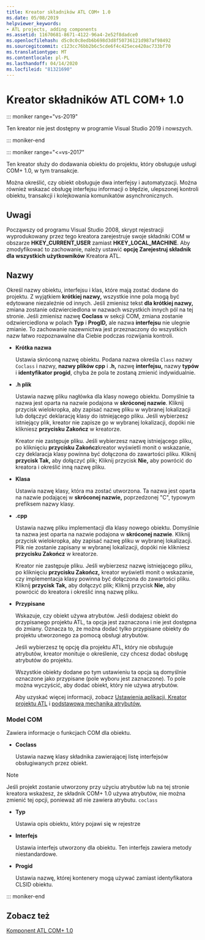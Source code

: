 ```yaml
---
title: Kreator składników ATL COM+ 1.0
ms.date: 05/08/2019
helpviewer_keywords:
- ATL projects, adding components
ms.assetid: 11670681-8671-4122-96a4-2e52f8dadce0
ms.openlocfilehash: d5c0c0c8edb6b698d3d8f50736121d987af98492
ms.sourcegitcommit: c123cc76bb2b6c5cde6f4c425ece420ac733bf70
ms.translationtype: MT
ms.contentlocale: pl-PL
ms.lasthandoff: 04/14/2020
ms.locfileid: "81321690"
---
```

# <a name="atl-com-10-component-wizard"></a>Kreator składników ATL COM+ 1.0

::: moniker range="vs-2019"

Ten kreator nie jest dostępny w programie Visual Studio 2019 i nowszych.

::: moniker-end

::: moniker range="<=vs-2017"

Ten kreator służy do dodawania obiektu do projektu, który obsługuje usługi COM+ 1.0, w tym transakcje.

Można określić, czy obiekt obsługuje dwa interfejsy i automatyzacji. Można również wskazać obsługę interfejsu informacji o błędzie, ulepszonej kontroli obiektu, transakcji i kolejkowania komunikatów asynchronicznych.

## <a name="remarks"></a>Uwagi

Począwszy od programu Visual Studio 2008, skrypt rejestracji wyprodukowany przez tego kreatora zarejestruje swoje składniki COM w obszarze **HKEY_CURRENT_USER** zamiast **HKEY_LOCAL_MACHINE**. Aby zmodyfikować to zachowanie, należy ustawić **opcję Zarejestruj składnik dla wszystkich użytkowników** Kreatora ATL.

## <a name="names"></a>Nazwy

Określ nazwy obiektu, interfejsu i klas, które mają zostać dodane do projektu. Z wyjątkiem **krótkiej nazwy,** wszystkie inne pola mogą być edytowane niezależnie od innych. Jeśli zmienisz tekst **dla krótkiej nazwy,** zmiana zostanie odzwierciedlona w nazwach wszystkich innych pól na tej stronie. Jeśli zmienisz nazwę **Coclass** w sekcji COM, zmiana zostanie odzwierciedlona w polach **Typ** i **ProgID,** ale nazwa **interfejsu** nie ulegnie zmianie. To zachowanie nazewnictwa jest przeznaczony do wszystkich nazw łatwo rozpoznawalne dla Ciebie podczas rozwijania kontroli.

- **Krótka nazwa**

   Ustawia skróconą nazwę obiektu. Podana nazwa określa `Class` nazwy `Coclass` i nazwy, **nazwy plików cpp** i **.h,** nazwę **interfejsu,** nazwy **typów** i **identyfikator progid**, chyba że pola te zostaną zmienić indywidualnie.

- **.h plik**

   Ustawia nazwę pliku nagłówka dla klasy nowego obiektu. Domyślnie ta nazwa jest oparta na nazwie podajona w **skróconej nazwie**. Kliknij przycisk wielokropka, aby zapisać nazwę pliku w wybranej lokalizacji lub dołączyć deklarację klasy do istniejącego pliku. Jeśli wybierzesz istniejący plik, kreator nie zapisze go w wybranej lokalizacji, dopóki nie klikniesz **przycisku Zakończ** w kreatorze.

   Kreator nie zastępuje pliku. Jeśli wybierzesz nazwę istniejącego pliku, po kliknięciu **przycisku Zakończ**kreator wyświetli monit o wskazanie, czy deklaracja klasy powinna być dołączona do zawartości pliku. Kliknij **przycisk Tak,** aby dołączyć plik; Kliknij przycisk **Nie,** aby powrócić do kreatora i określić inną nazwę pliku.

- **Klasa**

   Ustawia nazwę klasy, która ma zostać utworzona. Ta nazwa jest oparta na nazwie podającej w **skróconej nazwie,** poprzedzonej "C", typowym prefiksem nazwy klasy.

- **.cpp**

   Ustawia nazwę pliku implementacji dla klasy nowego obiektu. Domyślnie ta nazwa jest oparta na nazwie podajona w **skróconej nazwie**. Kliknij przycisk wielokropka, aby zapisać nazwę pliku w wybranej lokalizacji. Plik nie zostanie zapisany w wybranej lokalizacji, dopóki nie klikniesz **przycisku Zakończ** w kreatorze.

   Kreator nie zastępuje pliku. Jeśli wybierzesz nazwę istniejącego pliku, po kliknięciu **przycisku Zakończ,** kreator wyświetli monit o wskazanie, czy implementacja klasy powinna być dołączona do zawartości pliku. Kliknij **przycisk Tak,** aby dołączyć plik; Kliknij przycisk **Nie,** aby powrócić do kreatora i określić inną nazwę pliku.

- **Przypisane**

   Wskazuje, czy obiekt używa atrybutów. Jeśli dodajesz obiekt do przypisanego projektu ATL, ta opcja jest zaznaczona i nie jest dostępna do zmiany. Oznacza to, że można dodać tylko przypisane obiekty do projektu utworzonego za pomocą obsługi atrybutów.

   Jeśli wybierzesz tę opcję dla projektu ATL, który nie obsługuje atrybutów, kreator monituje o określenie, czy chcesz dodać obsługę atrybutów do projektu.

   Wszystkie obiekty dodane po tym ustawieniu ta opcja są domyślnie oznaczone jako przypisane (pole wyboru jest zaznaczone). To pole można wyczyścić, aby dodać obiekt, który nie używa atrybutów.

   Aby uzyskać więcej informacji, zobacz [Ustawienia aplikacji, Kreator projektu ATL](../../atl/reference/application-settings-atl-project-wizard.md) i [podstawowa mechanika atrybutów.](../../windows/basic-mechanics-of-attributes.md)

### <a name="com"></a>Model COM

Zawiera informacje o funkcjach COM dla obiektu.

- **Coclass**

   Ustawia nazwę klasy składnika zawierającej listę interfejsów obsługiwanych przez obiekt.

> [!NOTE]
> Jeśli projekt zostanie utworzony przy użyciu atrybutów lub na tej stronie kreatora wskażesz, że składnik COM+ 1.0 używa atrybutów, nie można zmienić tej opcji, ponieważ atl nie zawiera atrybutu. `coclass`

- **Typ**

   Ustawia opis obiektu, który pojawi się w rejestrze

- **Interfejs**

   Ustawia interfejs utworzony dla obiektu. Ten interfejs zawiera metody niestandardowe.

- **Progid**

   Ustawia nazwę, której kontenery mogą używać zamiast identyfikatora CLSID obiektu.

::: moniker-end

## <a name="see-also"></a>Zobacz też

[Komponent ATL COM+ 1.0](../../atl/reference/adding-an-atl-com-plus-1-0-component.md)
